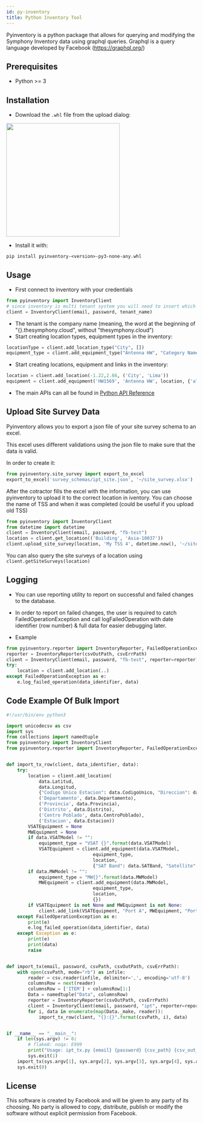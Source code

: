 ```yaml
---
id: py-inventory
title: Python Inventory Tool
---
```


Pyinventory is a python package that allows for querying and modifying the Symphony Inventory
data using graphql queries.
Graphql is a query language developed by Facebook (https://graphql.org/)

## Prerequisites

* Python >= 3

## Installation

* Download the `.whl` file from the upload dialog:

<img src='https://s3.amazonaws.com/purpleheadband.images/wiki/pyinventory_download.png' width=300>


* Install it with:

```
pip install pyinventory-<version>-py3-none-any.whl
```

## Usage

* First connect to inventory with your credentials

```python
from pyinventory import InventoryClient
# since inventory is multi tenant system you will need to insert which partner you connect as
client = InventoryClient(email, password, tenant_name)
```
  * The tenant is the company name (meaning, the word at the beginning of "{}.thesymphony.cloud", without "thesymphony.cloud")
* Start creating location types, equipment types in the inventory:
```python
locationType = client.add_location_type("City", [])
equipment_type = client.add_equipment_type("Antenna HW", "Category Name", [("altitude", "int", None, True)], {}, [])
```
* Start creating locations, equipment and links in the inventory:
```python
location = client.add_location(-1.22,2.66, ('City', 'Lima'))
equipment = client.add_equipment('HW1569', 'Antenna HW', location, {'altitude': 53.5})
```

* The main APIs can all be found in [Python API Reference](../pyinventory/html/index.html)

## Upload Site Survey Data

Pyinventory allows you to export a json file of your site survey schema to an excel.

This excel uses different validations using the json file to make sure that the data is valid.

In order to create it:
```python
from pyinventory.site_survey import export_to_excel
export_to_excel('survey_schemas/ipt_site.json', '~/site_survey.xlsx')
```

After the cotractor fills the excel with the information, you can use pyinventory
to upload it to the correct location in iventory. You can choose the name of TSS and
when it was completed (could be useful if you upload old TSS)
```python
from pyinventory import InventoryClient
from datetime import datetime
client = InventoryClient(email, password, "fb-test")
location = client.get_location(('Building', 'Asia-10037'))
client.upload_site_survey(location, 'My TSS 4', datetime.now(), '~/site_survey.xlsx', 'survey_schemas/ipt_site.json')
```

You can also query the site surveys of a location using `client.getSiteSurveys(location)`

## Logging
* You can use reporting utility to report on successful and failed changes to the database.
* In order to report on failed changes, the user is required to catch FailedOperationException
and call logFailedOperation with date identifier (row number) & full data for
easier debugging later.

* Example
```python
from pyinventory.reporter import InventoryReporter, FailedOperationException
reporter = InventoryReporter(csvOutPath, csvErrPath)
client = InventoryClient(email, password, "fb-test", reporter=reporter)
try:
    location = client.add_location(..)
except FailedOperationException as e:
    e.log_failed_operation(data_identifier, data)
```

## Code Example Of Bulk Import
```python
#!/usr/bin/env python3

import unicodecsv as csv
import sys
from collections import namedtuple
from pyinventory import InventoryClient
from pyinventory.reporter import InventoryReporter, FailedOperationException


def import_tx_row(client, data_identifier, data):
    try:
        location = client.add_location(
            data.Latitud,
            data.Longitud,
            {"Codigo Unico Estacion": data.CodigoUnico, "Direccion": data.DIRECCION},
            ('Departamento', data.Departamento),
            ('Provincia', data.Provincia),
            ('Distrito', data.Distrito),
            ('Centro Poblado', data.CentroPoblado),
            ('Estacion', data.Estacion))
        VSATEquipment = None
        MWEquipment = None
        if data.VSATModel != "":
            equipment_type = "VSAT {}".format(data.VSATModel)
            VSATEquipment = client.add_equipment(data.VSATModel,
                                equipment_type,
                                location,
                                {"SAT Band": data.SATBand, "Satellite": data.Satellite})
        if data.MWModel != "":
            equipment_type = "MW{}".format(data.MWModel)
            MWEquipment = client.add_equipment(data.MWModel,
                                equipment_type,
                                location,
                                {})
        if VSATEquipment is not None and MWEquipment is not None:
            client.add_link(VSATEquipment, "Port A", MWEquipment, "Port A")
    except FailedOperationException as e:
        print(e)
        e.log_failed_operation(data_identifier, data)
    except Exception as e:
        print(e)
        print(data)
        raise


def import_tx(email, password, csvPath, csvOutPath, csvErrPath):
    with open(csvPath, mode="rb") as infile:
        reader = csv.reader(infile, delimiter=',', encoding='utf-8')
        columnsRow = next(reader)
        columnsRow = ['ITEM'] + columnsRow[1:]
        Data = namedtuple("Data", columnsRow)
        reporter = InventoryReporter(csvOutPath, csvErrPath)
        client = InventoryClient(email, password, "ipt", reporter=reporter)
        for i, data in enumerate(map(Data._make, reader)):
            import_tx_row(client, "{}:{}".format(csvPath, i), data)


if __name__ == "__main__":
    if len(sys.argv) != 6:
        # flake8: noqa: E999
        print("Usage: ipt_tx.py {email} {password} {csv_path} {csv_out_path} {csv_err_path}")
        sys.exit(1)
    import_tx(sys.argv[1], sys.argv[2], sys.argv[3], sys.argv[4], sys.argv[5])
    sys.exit(0)

```

## License

This software is created by Facebook and will be given to any party of its choosing.
No party is allowed to copy, distribute, publish or modify the software without explicit
permission from Facebook.
